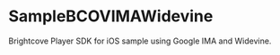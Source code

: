 SampleBCOVIMAWidevine
=====================

Brightcove Player SDK for iOS sample using Google IMA and Widevine.
